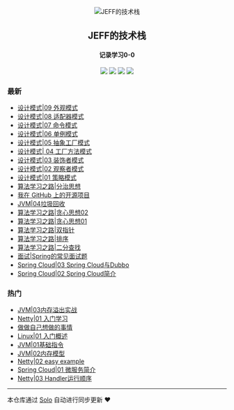<p align="center"><img alt="JEFF的技术栈" src="https://static.b3log.org/images/brand/solo-32.png"></p><h2 align="center">
JEFF的技术栈
</h2>

<h4 align="center">记录学习0-0</h4>
<p align="center"><a title="JEFF的技术栈" target="_blank" href="https://github.com/qq692310342/solo-blog"><img src="https://img.shields.io/github/last-commit/qq692310342/solo-blog.svg?style=flat-square&color=FF9900"></a>
<a title="GitHub repo size in bytes" target="_blank" href="https://github.com/qq692310342/solo-blog"><img src="https://img.shields.io/github/repo-size/qq692310342/solo-blog.svg?style=flat-square"></a>
<a title="Solo Version" target="_blank" href="https://github.com/b3log/solo/releases"><img src="https://img.shields.io/badge/solo-3.6.3-f1e05a.svg?style=flat-square&color=blueviolet"></a>
<a title="Hits" target="_blank" href="https://github.com/b3log/hits"><img src="https://hits.b3log.org/qq692310342/solo-blog.svg"></a></p>

### 最新

* [设计模式|09 外观模式](https://www.jeffcc.top/articles/2019/09/18/1568771606167.html)
* [设计模式|08 适配器模式](https://www.jeffcc.top/articles/2019/09/08/1567907351051.html)
* [设计模式|07 命令模式](https://www.jeffcc.top/articles/2019/09/07/1567829413897.html)
* [设计模式|06 单例模式](https://www.jeffcc.top/articles/2019/09/06/1567738560041.html)
* [设计模式|05 抽象工厂模式](https://www.jeffcc.top/articles/2019/09/05/1567648907241.html)
* [设计模式| 04 工厂方法模式](https://www.jeffcc.top/articles/2019/09/04/1567560108217.html)
* [设计模式|03 装饰者模式](https://www.jeffcc.top/articles/2019/09/02/1567405803580.html)
* [设计模式|02 观察者模式](https://www.jeffcc.top/articles/2019/09/02/1567399716453.html)
* [设计模式|01 策略模式](https://www.jeffcc.top/articles/2019/09/02/1567397697612.html)
* [算法学习之路|分治思想](https://www.jeffcc.top/articles/2019/08/28/1566983323158.html)
* [我在 GitHub 上的开源项目](https://www.jeffcc.top/my-github-repos)
* [JVM|04垃圾回收](https://www.jeffcc.top/articles/2019/08/17/1566014052669.html)
* [算法学习之路|贪心思想02](https://www.jeffcc.top/articles/2019/08/16/1565951249352.html)
* [算法学习之路|贪心思想01](https://www.jeffcc.top/articles/2019/08/16/1565951208612.html)
* [算法学习之路|双指针](https://www.jeffcc.top/articles/2019/08/16/1565951166979.html)
* [算法学习之路|排序](https://www.jeffcc.top/articles/2019/08/16/1565951126989.html)
* [算法学习之路|二分查找](https://www.jeffcc.top/articles/2019/08/16/1565951082180.html)
* [面试|Spring的常见面试题](https://www.jeffcc.top/articles/2019/08/16/1565951019015.html)
* [Spring Cloud|03 Spring Cloud与Dubbo](https://www.jeffcc.top/articles/2019/08/16/1565950970456.html)
* [Spring Cloud|02 Spring Cloud简介](https://www.jeffcc.top/articles/2019/08/16/1565950921079.html)

### 热门

* [JVM|03内存溢出实战](https://www.jeffcc.top/articles/2019/08/16/1565950758638.html)
* [Netty|01 入门学习](https://www.jeffcc.top/articles/2019/08/16/1565950376534.html)
* [做做自己想做的事情](https://www.jeffcc.top/articles/2019/08/16/1565950093205.html)
* [Linux|01 入门概述](https://www.jeffcc.top/articles/2019/08/16/1565950819809.html)
* [JVM|01基础指令](https://www.jeffcc.top/articles/2019/08/16/1565950606003.html)
* [JVM|02内存模型](https://www.jeffcc.top/articles/2019/08/16/1565950696850.html)
* [Netty|02 easy example](https://www.jeffcc.top/articles/2019/08/16/1565950444312.html)
* [Spring Cloud|01 微服务简介](https://www.jeffcc.top/articles/2019/08/16/1565950864026.html)
* [Netty|03 Handler运行顺序](https://www.jeffcc.top/articles/2019/08/16/1565950543098.html)



---

本仓库通过 [Solo](https://github.com/b3log/solo) 自动进行同步更新 ❤️ 